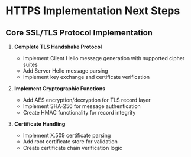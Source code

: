 # HTTPS Implementation Next Steps

## Core SSL/TLS Protocol Implementation

1. **Complete TLS Handshake Protocol**
   - Implement Client Hello message generation with supported cipher suites
   - Add Server Hello message parsing
   - Implement key exchange and certificate verification

2. **Implement Cryptographic Functions**
   - Add AES encryption/decryption for TLS record layer
   - Implement SHA-256 for message authentication
   - Create HMAC functionality for record integrity

3. **Certificate Handling**
   - Implement X.509 certificate parsing
   - Add root certificate store for validation
   - Create certificate chain verification logic
